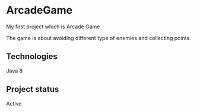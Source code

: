 # ArcadeGame
My first project which is Arcade Game

The game is about avoiding different type of enemies and collecting points.

## Technologies
Java 8

## Project status
Active


